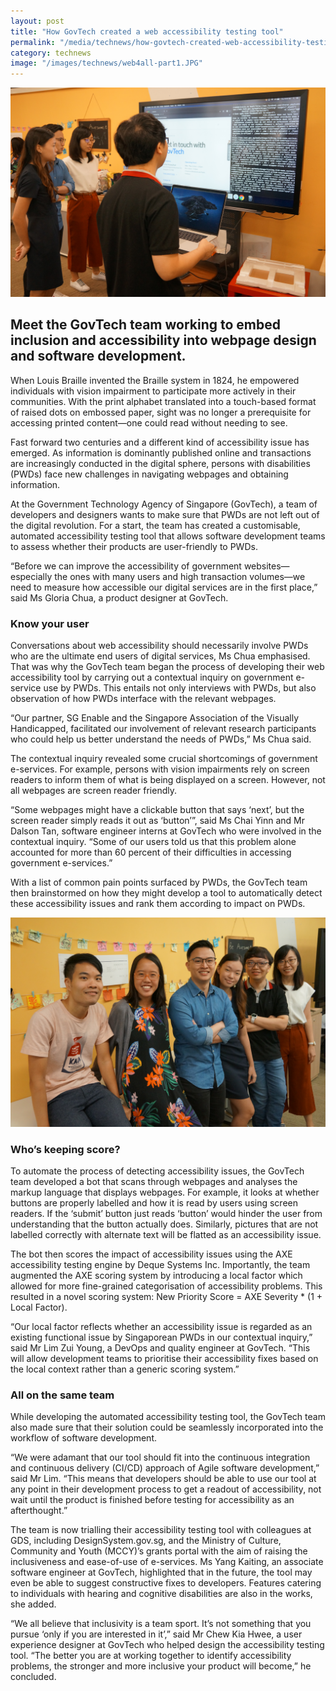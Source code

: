 ```yaml
---
layout: post
title: "How GovTech created a web accessibility testing tool"
permalink: "/media/technews/how-govtech-created-web-accessibility-testing-tool"
category: technews
image: "/images/technews/web4all-part1.JPG"
---
```


![How GovTech created a web accessibility testing tool](/images/technews/web4all-part1.JPG)

Meet the GovTech team working to embed inclusion and accessibility into webpage design and software development. 
---

When Louis Braille invented the Braille system in 1824, he empowered individuals with vision impairment to participate more actively in their communities. With the print alphabet translated into a touch-based format of raised dots on embossed paper, sight was no longer a prerequisite for accessing printed content—one could read without needing to see. 

Fast forward two centuries and a different kind of accessibility issue has emerged. As information is dominantly published online and transactions are increasingly conducted in the digital sphere, persons with disabilities (PWDs) face new challenges in navigating webpages and obtaining information.

At the Government Technology Agency of Singapore (GovTech), a team of developers and designers wants to make sure that PWDs are not left out of the digital revolution. For a start, the team has created a customisable, automated accessibility testing tool that allows software development teams to assess whether their products are user-friendly to PWDs.

“Before we can improve the accessibility of government websites—especially the ones with many users and high transaction volumes—we need to measure how accessible our digital services are in the first place,” said Ms Gloria Chua, a product designer at GovTech.

### **Know your user**

Conversations about web accessibility should necessarily involve PWDs who are the ultimate end users of digital services, Ms Chua emphasised. That was why the GovTech team began the process of developing their web accessibility tool by carrying out a contextual inquiry on government e-service use by PWDs. This entails not only interviews with PWDs, but also observation of how PWDs interface with the relevant webpages. 

“Our partner, SG Enable and the Singapore Association of the Visually Handicapped, facilitated our involvement of relevant research participants who could help us better understand the needs of PWDs,” Ms Chua said.

The contextual inquiry revealed some crucial shortcomings of government e-services. For example, persons with vision impairments rely on screen readers to inform them of what is being displayed on a screen. However, not all webpages are screen reader friendly. 

“Some webpages might have a clickable button that says ‘next’, but the screen reader simply reads it out as ‘button’”, said Ms Chai Yinn and Mr Dalson Tan, software engineer interns at GovTech who were involved in the contextual inquiry. “Some of our users told us that this problem alone accounted for more than 60 percent of their difficulties in accessing government e-services.”

With a list of common pain points surfaced by PWDs, the GovTech team then brainstormed on how they might develop a tool to automatically detect these accessibility issues and rank them according to impact on PWDs.

![How GovTech created a web accessibility testing tool](/images/technews/web4all-part2.JPG)

### **Who’s keeping score?**

To automate the process of detecting accessibility issues, the GovTech team developed a bot that scans through webpages and analyses the markup language that displays webpages. For example, it looks at whether buttons are properly labelled and how it is read by users using screen readers.  If the ‘submit’ button just reads ‘button’ would hinder the user from understanding that the button actually does. Similarly, pictures that are not labelled correctly with alternate text will be flatted as an accessibility issue. 

The bot then scores the impact of accessibility issues using the AXE accessibility testing engine by Deque Systems Inc. Importantly, the team augmented the AXE scoring system by introducing a local factor which allowed for more fine-grained categorisation of accessibility problems. This resulted in a novel scoring system: New Priority Score = AXE Severity * (1 + Local Factor).

“Our local factor reflects whether an accessibility issue is regarded as an existing functional issue by Singaporean PWDs in our contextual inquiry,” said Mr Lim Zui Young, a DevOps and quality engineer at GovTech. “This will allow development teams to prioritise their accessibility fixes based on the local context rather than a generic scoring system.”

### **All on the same team**

While developing the automated accessibility testing tool, the GovTech team also made sure that their solution could be seamlessly incorporated into the workflow of software development.

“We were adamant that our tool should fit into the continuous integration and continuous delivery (CI/CD) approach of Agile software development,” said Mr Lim. “This means that developers should be able to use our tool at any point in their development process to get a readout of accessibility, not wait until the product is finished before testing for accessibility as an afterthought.”

The team is now trialling their accessibility testing tool with colleagues at GDS, including DesignSystem.gov.sg, and the Ministry of Culture, Community and Youth (MCCY)’s grants portal with the aim of raising the inclusiveness and ease-of-use of e-services. Ms Yang Kaiting, an associate software engineer at GovTech, highlighted that in the future, the tool may even be able to suggest constructive fixes to developers. Features catering to individuals with hearing and cognitive disabilities are also in the works, she added.

“We all believe that inclusivity is a team sport. It’s not something that you pursue ‘only if you are interested in it’,” said Mr Chew Kia Hwee, a user experience designer at GovTech who helped design the accessibility testing tool. “The better you are at working together to identify accessibility problems, the stronger and more inclusive your product will become,” he concluded. 
